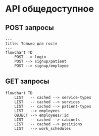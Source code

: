 # API общедоступное
## POST запросы
```mermaid
---
title: Только для гостя
---
flowchart TD
    POST --> login
    POST --> signup/patient
    POST --> signup/employee
```
## GET запросы
```mermaid
flowchart TD
    LIST   -- cached --> service-types
    LIST   -- cached --> services
    LIST   -- cached --> patient-types
    LIST   --> employees
    OBJECT --> employees/:id
    LIST   -- cached --> cabinets
    LIST   -- cached --> positions
    LIST   --> work_schedules
```
